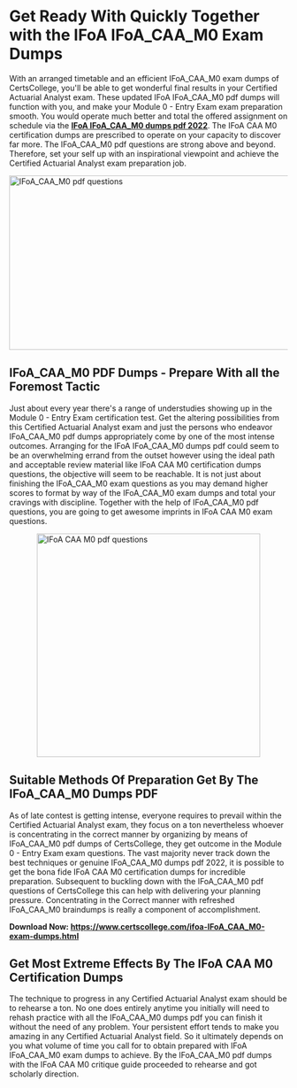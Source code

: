 <h1><strong>Get Ready With Quickly Together with the IFoA IFoA_CAA_M0 Exam Dumps&nbsp;</strong></h1>
<p><span style="font-weight: 400;">With an arranged timetable and an efficient  IFoA_CAA_M0 exam dumps of CertsCollege, you'll be able to get wonderful final results in your Certified Actuarial Analyst exam. These updated IFoA IFoA_CAA_M0 pdf dumps will function with you, and make your Module 0 - Entry Exam exam preparation smooth. You would operate much better and total the offered assignment on schedule via the <strong><a href="https://www.certscollege.com/ifoa-IFoA_CAA_M0-exam-dumps.html">IFoA IFoA_CAA_M0 dumps pdf 2022</a></strong>. The IFoA CAA M0 certification dumps are prescribed to operate on your capacity to discover far more. The  IFoA_CAA_M0 pdf questions are strong above and beyond. Therefore, set your self up with an inspirational viewpoint and achieve the Certified Actuarial Analyst exam preparation job.&nbsp;</span></p>
<p><span style="font-weight: 400;"><img style="display: block; margin-left: auto; margin-right: auto;" src="https://i.ibb.co/CPDK3ps/Yellow-and-Blue-Initiative-Blog-Banner.png" alt="IFoA_CAA_M0 pdf questions" width="559" height="315" /></span></p>
<h2><strong>IFoA_CAA_M0 PDF Dumps - Prepare With all the Foremost Tactic</strong></h2>
<p><span style="font-weight: 400;">Just about every year there's a range of understudies showing up in the Module 0 - Entry Exam certification test. Get the altering possibilities from this Certified Actuarial Analyst exam and just the persons who endeavor IFoA_CAA_M0 pdf dumps appropriately come by one of the most intense outcomes. Arranging for the IFoA IFoA_CAA_M0 dumps pdf could seem to be an overwhelming errand from the outset however using the ideal path and acceptable review material like IFoA CAA M0 certification dumps questions, the objective will seem to be reachable. It is not just about finishing the IFoA_CAA_M0 exam questions as you may demand higher scores to format by way of the IFoA_CAA_M0 exam dumps and total your cravings with discipline. Together with the help of IFoA_CAA_M0 pdf questions, you are going to get awesome imprints in IFoA CAA M0 exam questions.</span></p>
<p><span style="font-weight: 400;"><a href="https://tinyurl.com/y9t45wx9"><img style="display: block; margin-left: auto; margin-right: auto;" src="https://i.ibb.co/9tMrhdY/Teacher-Appreciation-Invitation.png" alt="IFoA CAA M0 pdf questions " width="404" height="404" /></a></span></p>
<h2><strong>Suitable Methods Of Preparation Get By The IFoA_CAA_M0 Dumps PDF</strong></h2>
<p><span style="font-weight: 400;">As of late contest is getting intense, everyone requires to prevail within the Certified Actuarial Analyst exam, they focus on a ton nevertheless whoever is concentrating in the correct manner by organizing by means of IFoA_CAA_M0 pdf dumps of CertsCollege, they get outcome in the Module 0 - Entry Exam exam questions. The vast majority never track down the best techniques or genuine IFoA_CAA_M0 dumps pdf 2022, it is possible to get the bona fide IFoA CAA M0 certification dumps for incredible preparation. Subsequent to buckling down with the  IFoA_CAA_M0 pdf questions of CertsCollege this can help with delivering your planning pressure. Concentrating in the Correct manner with refreshed IFoA_CAA_M0 braindumps is really a component of accomplishment.</span></p>
<p><span style="font-weight: 400;"><strong>Download Now: <a href="https://www.certscollege.com/ifoa-IFoA_CAA_M0-exam-dumps.html">https://www.certscollege.com/ifoa-IFoA_CAA_M0-exam-dumps.html</a></strong></span></p>
<h2><strong>Get Most Extreme Effects By The IFoA CAA M0 Certification Dumps</strong></h2>
<p><span style="font-weight: 400;">The technique to progress in any Certified Actuarial Analyst exam should be to rehearse a ton. No one does entirely anytime you initially will need to rehash practice with all the IFoA_CAA_M0 dumps pdf you can finish it without the need of any problem. Your persistent effort tends to make you amazing in any Certified Actuarial Analyst field. So it ultimately depends on you what volume of time you call for to obtain prepared with IFoA IFoA_CAA_M0 exam dumps to achieve. By the IFoA_CAA_M0 pdf dumps with the IFoA CAA M0 critique guide proceeded to rehearse and got scholarly direction.</span></p>
